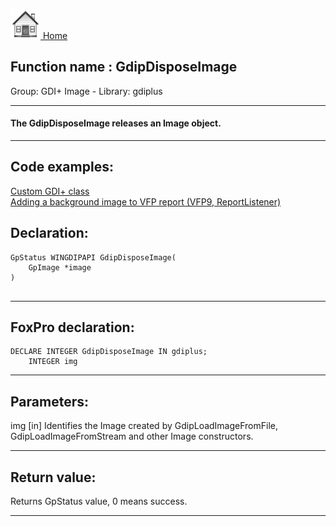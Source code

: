 [<img src="../../images/home.png"> Home ](https://github.com/VFPX/Win32API)  

## Function name : GdipDisposeImage
Group: GDI+ Image - Library: gdiplus    
***  


#### The GdipDisposeImage releases an Image object.
***  


## Code examples:
[Custom GDI+ class](../../samples/sample_450.md)  
[Adding a background image to VFP report (VFP9, ReportListener)](../../samples/sample_562.md)  

## Declaration:
```foxpro  
GpStatus WINGDIPAPI GdipDisposeImage(
	GpImage *image
)
  
```  
***  


## FoxPro declaration:
```foxpro  
DECLARE INTEGER GdipDisposeImage IN gdiplus;
	INTEGER img  
```  
***  


## Parameters:
img
[in]  Identifies the Image created by GdipLoadImageFromFile, GdipLoadImageFromStream and other Image constructors.  
***  


## Return value:
Returns GpStatus value, 0 means success.  
***  

